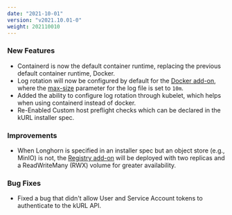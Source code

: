 ```yaml
---
date: "2021-10-01"
version: "v2021.10.01-0"
weight: 202110010
---
```


### <span class="label label-green">New Features</span>
- Containerd is now the default container runtime, replacing the previous default container runtime, Docker.
- Log rotation will now be configured by default for the [Docker add-on](https://kurl.sh/docs/add-ons/docker), where the [max-size](https://docs.docker.com/config/containers/logging/json-file/#options) parameter for the log file is set to `10m`.
- Added the ability to configure log rotation through kubelet, which helps when using containerd instead of docker.
- Re-Enabled Custom host preflight checks which can be declared in the kURL installer spec.

### <span class="label label-blue">Improvements</span>
- When Longhorn is specified in an installer spec but an object store (e.g., MinIO) is not, the [Registry add-on](/docs/add-ons/registry) will be deployed with two replicas and a ReadWriteMany (RWX) volume for greater availability.

### <span class="label label-orange">Bug Fixes</span>
- Fixed a bug that didn't allow User and Service Account tokens to authenticate to the kURL API.
